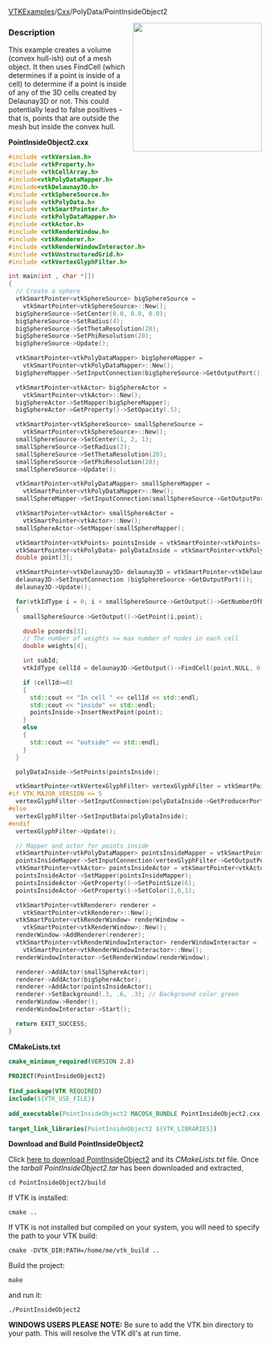 [VTKExamples](/home/)/[Cxx](/Cxx)/PolyData/PointInsideObject2

<img align="right" src="https://github.com/lorensen/VTKExamples/blob/gh-pages/Testing/Baseline/PolyData/TestPointInsideObject2.png?raw=true" width="256" />

### Description
This example creates a volume (convex hull-ish) out of a mesh object. It then uses FindCell (which determines if a point is inside of a cell) to determine if a point is inside of any of the 3D cells created by Delaunay3D or not. This could potentially lead to false positives - that is, points that are outside the mesh but inside the convex hull.

**PointInsideObject2.cxx**
```c++
#include <vtkVersion.h>
#include <vtkProperty.h>
#include <vtkCellArray.h>
#include<vtkPolyDataMapper.h>
#include<vtkDelaunay3D.h>
#include <vtkSphereSource.h>
#include <vtkPolyData.h>
#include <vtkSmartPointer.h>
#include <vtkPolyDataMapper.h>
#include <vtkActor.h>
#include <vtkRenderWindow.h>
#include <vtkRenderer.h>
#include <vtkRenderWindowInteractor.h>
#include <vtkUnstructuredGrid.h>
#include <vtkVertexGlyphFilter.h>

int main(int , char *[])
{
  // Create a sphere
  vtkSmartPointer<vtkSphereSource> bigSphereSource =
    vtkSmartPointer<vtkSphereSource>::New();
  bigSphereSource->SetCenter(0.0, 0.0, 0.0);
  bigSphereSource->SetRadius(4);
  bigSphereSource->SetThetaResolution(20);
  bigSphereSource->SetPhiResolution(20);
  bigSphereSource->Update();

  vtkSmartPointer<vtkPolyDataMapper> bigSphereMapper =
    vtkSmartPointer<vtkPolyDataMapper>::New();
  bigSphereMapper->SetInputConnection(bigSphereSource->GetOutputPort());

  vtkSmartPointer<vtkActor> bigSphereActor =
    vtkSmartPointer<vtkActor>::New();
  bigSphereActor->SetMapper(bigSphereMapper);
  bigSphereActor->GetProperty()->SetOpacity(.5);

  vtkSmartPointer<vtkSphereSource> smallSphereSource =
    vtkSmartPointer<vtkSphereSource>::New();
  smallSphereSource->SetCenter(1, 2, 1);
  smallSphereSource->SetRadius(2);
  smallSphereSource->SetThetaResolution(20);
  smallSphereSource->SetPhiResolution(20);
  smallSphereSource->Update();

  vtkSmartPointer<vtkPolyDataMapper> smallSphereMapper =
    vtkSmartPointer<vtkPolyDataMapper>::New();
  smallSphereMapper->SetInputConnection(smallSphereSource->GetOutputPort());

  vtkSmartPointer<vtkActor> smallSphereActor =
    vtkSmartPointer<vtkActor>::New();
  smallSphereActor->SetMapper(smallSphereMapper);

  vtkSmartPointer<vtkPoints> pointsInside = vtkSmartPointer<vtkPoints>::New();
  vtkSmartPointer<vtkPolyData> polyDataInside = vtkSmartPointer<vtkPolyData>::New();
  double point[3];

  vtkSmartPointer<vtkDelaunay3D> delaunay3D = vtkSmartPointer<vtkDelaunay3D>::New();
  delaunay3D->SetInputConnection (bigSphereSource->GetOutputPort());
  delaunay3D->Update();

  for(vtkIdType i = 0; i < smallSphereSource->GetOutput()->GetNumberOfPoints(); i++)
  {
    smallSphereSource->GetOutput()->GetPoint(i,point);

    double pcoords[3];
    // The number of weights >= max number of nodes in each cell
    double weights[4];

    int subId;
    vtkIdType cellId = delaunay3D->GetOutput()->FindCell(point,NULL, 0, .1,subId, pcoords, weights);

    if (cellId>=0)
    {
      std::cout << "In cell " << cellId << std::endl;
      std::cout << "inside" << std::endl;
      pointsInside->InsertNextPoint(point);
    }
    else
    {
      std::cout << "outside" << std::endl;
    }
  }

  polyDataInside->SetPoints(pointsInside);

  vtkSmartPointer<vtkVertexGlyphFilter> vertexGlyphFilter = vtkSmartPointer<vtkVertexGlyphFilter>::New();
#if VTK_MAJOR_VERSION <= 5
  vertexGlyphFilter->SetInputConnection(polyDataInside->GetProducerPort());
#else
  vertexGlyphFilter->SetInputData(polyDataInside);
#endif
  vertexGlyphFilter->Update();

  // Mapper and actor for points inside
  vtkSmartPointer<vtkPolyDataMapper> pointsInsideMapper = vtkSmartPointer<vtkPolyDataMapper>::New();
  pointsInsideMapper->SetInputConnection(vertexGlyphFilter->GetOutputPort());
  vtkSmartPointer<vtkActor> pointsInsideActor = vtkSmartPointer<vtkActor>::New();
  pointsInsideActor->SetMapper(pointsInsideMapper);
  pointsInsideActor->GetProperty()->SetPointSize(6);
  pointsInsideActor->GetProperty()->SetColor(1,0,1);

  vtkSmartPointer<vtkRenderer> renderer =
    vtkSmartPointer<vtkRenderer>::New();
  vtkSmartPointer<vtkRenderWindow> renderWindow =
    vtkSmartPointer<vtkRenderWindow>::New();
  renderWindow->AddRenderer(renderer);
  vtkSmartPointer<vtkRenderWindowInteractor> renderWindowInteractor =
    vtkSmartPointer<vtkRenderWindowInteractor>::New();
  renderWindowInteractor->SetRenderWindow(renderWindow);

  renderer->AddActor(smallSphereActor);
  renderer->AddActor(bigSphereActor);
  renderer->AddActor(pointsInsideActor);
  renderer->SetBackground(.3, .6, .3); // Background color green
  renderWindow->Render();
  renderWindowInteractor->Start();

  return EXIT_SUCCESS;
}
```
**CMakeLists.txt**
```cmake
cmake_minimum_required(VERSION 2.8)
 
PROJECT(PointInsideObject2)
 
find_package(VTK REQUIRED)
include(${VTK_USE_FILE})
 
add_executable(PointInsideObject2 MACOSX_BUNDLE PointInsideObject2.cxx)
 
target_link_libraries(PointInsideObject2 ${VTK_LIBRARIES})
```

**Download and Build PointInsideObject2**

Click [here to download PointInsideObject2](https://github.com/lorensen/VTKWikiExamplesTarballs/raw/master/PointInsideObject2.tar) and its *CMakeLists.txt* file.
Once the *tarball PointInsideObject2.tar* has been downloaded and extracted,
```
cd PointInsideObject2/build 
```
If VTK is installed:
```
cmake ..
```
If VTK is not installed but compiled on your system, you will need to specify the path to your VTK build:
```
cmake -DVTK_DIR:PATH=/home/me/vtk_build ..
```
Build the project:
```
make
```
and run it:
```
./PointInsideObject2
```
**WINDOWS USERS PLEASE NOTE:** Be sure to add the VTK bin directory to your path. This will resolve the VTK dll's at run time.

